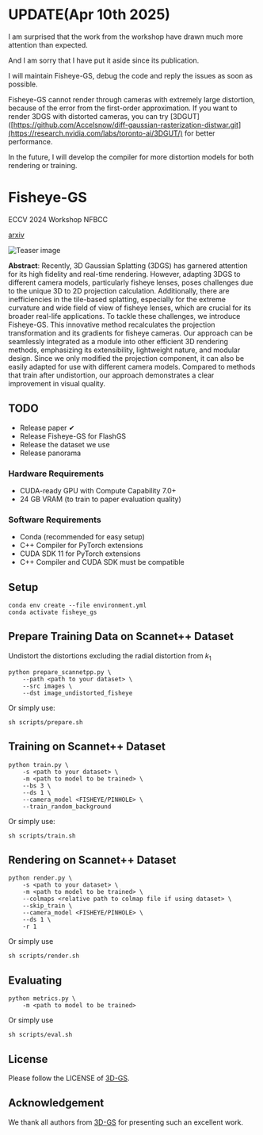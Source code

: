 # UPDATE(Apr 10th 2025)
I am surprised that the work from the workshop have drawn much more attention than expected. 

And I am sorry that I have put it aside since its publication. 

I will maintain Fisheye-GS, debug the code and reply the issues as soon as possible. 

Fisheye-GS cannot render through cameras with extremely large distortion, because of the error from the first-order approximation. If you want to render 3DGS with distorted cameras, you can try [3DGUT]([https://github.com/Accelsnow/diff-gaussian-rasterization-distwar.git](https://research.nvidia.com/labs/toronto-ai/3DGUT/) for better performance.

In the future, I will develop the compiler for more distortion models for both rendering or training.
# Fisheye-GS
ECCV 2024 Workshop NFBCC

[arxiv](https://arxiv.org/abs/2409.04751)

![Teaser image](assets/teaser1.jpg)

**Abstract**:  Recently, 3D Gaussian Splatting (3DGS) has garnered attention for its high fidelity and real-time rendering. However, adapting 3DGS to different camera models, particularly fisheye lenses, poses challenges due to the unique 3D to 2D projection calculation. Additionally, there are inefficiencies in the tile-based splatting, especially for the extreme curvature and wide field of view of fisheye lenses, which are crucial for its broader real-life applications. To tackle these challenges, we introduce Fisheye-GS. This innovative method recalculates the projection transformation and its gradients for fisheye cameras. Our approach can be seamlessly integrated as a module into other efficient 3D rendering methods, emphasizing its extensibility, lightweight nature, and modular design. Since we only modified the projection component, it can also be easily adapted for use with different camera models. Compared to methods that train after undistortion, our approach demonstrates a clear improvement in visual quality.

## TODO
+ Release paper ✔
+ Release Fisheye-GS for FlashGS
+ Release the dataset we use
+ Release panorama
### Hardware Requirements

- CUDA-ready GPU with Compute Capability 7.0+
- 24 GB VRAM (to train to paper evaluation quality)

### Software Requirements
- Conda (recommended for easy setup)
- C++ Compiler for PyTorch extensions 
- CUDA SDK 11 for PyTorch extensions
- C++ Compiler and CUDA SDK must be compatible

## Setup
```shell
conda env create --file environment.yml
conda activate fisheye_gs
```
## Prepare Training Data on Scannet++ Dataset
Undistort the distortions excluding the radial distortion from $k_1$
```shell
python prepare_scannetpp.py \
    --path <path to your dataset> \
    --src images \
    --dst image_undistorted_fisheye 
```
Or simply use:
```shell
sh scripts/prepare.sh
```
## Training on Scannet++ Dataset
```shell
python train.py \
    -s <path to your dataset> \
    -m <path to model to be trained> \
    --bs 3 \
    --ds 1 \
    --camera_model <FISHEYE/PINHOLE> \
    --train_random_background 
```
Or simply use:
```shell
sh scripts/train.sh
```
## Rendering on Scannet++ Dataset
```shell
python render.py \
    -s <path to your dataset> \
    -m <path to model to be trained> \
    --colmaps <relative path to colmap file if using dataset> \
    --skip_train \
    --camera_model <FISHEYE/PINHOLE> \
    --ds 1 \
    -r 1 
```
Or simply use
```shell
sh scripts/render.sh
```
## Evaluating
```shell
python metrics.py \
    -m <path to model to be trained>
```
Or simply use
```shell
sh scripts/eval.sh
```

## License
Please follow the LICENSE of <a href='https://github.com/graphdeco-inria/gaussian-splatting'>3D-GS</a>.

## Acknowledgement
We thank all authors from <a href='https://github.com/graphdeco-inria/gaussian-splatting'>3D-GS</a> for presenting such an excellent work.
